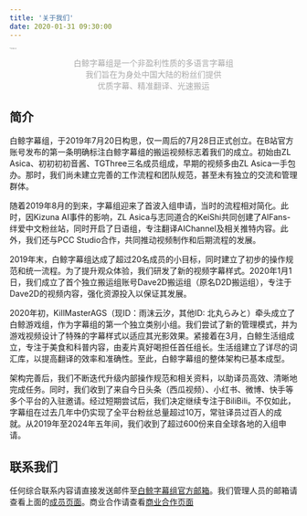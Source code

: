 ```yaml
---
title: '关于我们'
date: 2020-01-31 09:30:00
---
```


<img src="https://s2.loli.net/2024/01/17/CGeZhq1FYovxz2p.jpg" style="zoom:10%;" alt="白鲸字幕组-头像" loading="lazy">

<div style="color: #A9A9A9; margin-top: 1em; text-align: center;">白鲸字幕组是一个非盈利性质的多语言字幕组<br>我们旨在为身处中国大陆的粉丝们提供<br>优质字幕、精准翻译、光速搬运</div>

## 简介

白鲸字幕组，于2019年7月20日构思，仅一周后的7月28日正式创立。在B站官方账号发布的第一条明确标注白鲸字幕组的搬运视频标志着我们的成立。初始由ZL Asica、初初初初音酱、TGThree三名成员组成，早期的视频多由ZL Asica一手包办。那时，我们尚未建立完善的工作流程和团队规范，甚至未有独立的交流和管理群体。

随着2019年8月的到来，字幕组迎来了首波入组申请，当时的流程相对简化。此时，因Kizuna AI事件的影响，ZL Asica与志同道合的KeiShi共同创建了AIFans-绊爱中文粉丝站，同时开启了日语组，专注翻译AIChannel及相关推特内容。此外，我们还与PCC Studio合作，共同推动视频制作和后期流程的发展。

2019年末，白鲸字幕组达成了超过20名成员的小目标，同时建立了初步的操作规范和统一流程。为了提升观众体验，我们研发了新的视频字幕样式。2020年1月1日，我们成立了首个独立搬运组账号Dave2D搬运组（原名D2D搬运组），专注于Dave2D的视频内容，强化资源投入以保证其发展。

2020年初，KillMasterAGS（现ID：雨沫云汐，其他ID: 北丸らみと）牵头成立了白鲸游戏组，作为字幕组的第一个独立类别小组。我们尝试了新的管理模式，并为游戏视频设计了特殊的字幕样式以适应其光影效果。紧接着在3月，白鲸生活组成立，专注于美食和科普内容，由麦片真好喝担任首任组长。生活组建立了详尽的词汇库，以提高翻译的效率和准确性。至此，白鲸字幕组的整体架构已基本成型。

架构完善后，我们不断迭代升级内部操作规范和相关资料，以助译员高效、清晰地完成任务。同时，我们收到了来自今日头条（西瓜视频）、小红书、微博、快手等多个平台的入驻邀请。经过短期尝试后，我们决定继续专注于BiliBili。不仅如此，字幕组在过去几年中仍实现了全平台粉丝总量超过10万，常驻译员过百人的成就。从2019年至2024年五年间，我们收到了超过600份来自全球各地的入组申请。

## 联系我们

任何综合联系内容请直接发送邮件至<a href="mailto:admin@belugasubs.com" target="_blank" title="白鲸字幕组官方邮箱">白鲸字幕组官方邮箱</a>。我们管理人员的邮箱请查看上面的<a href="/members" title="白鲸字幕组官方邮箱">成员页面</a>。商业合作请查看<a href="/business" title="白鲸字幕组官方邮箱">商业合作页面</a>
